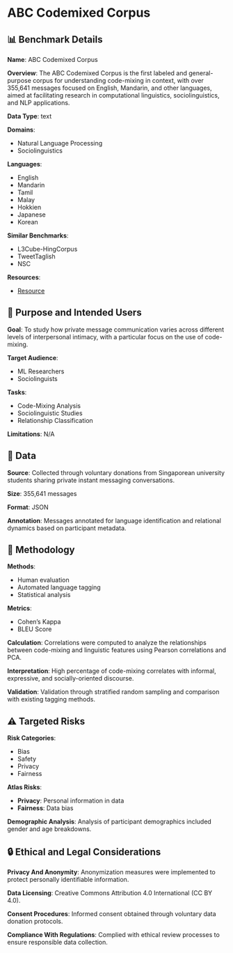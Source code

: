 # ABC Codemixed Corpus

## 📊 Benchmark Details

**Name**: ABC Codemixed Corpus

**Overview**: The ABC Codemixed Corpus is the first labeled and general-purpose corpus for understanding code-mixing in context, with over 355,641 messages focused on English, Mandarin, and other languages, aimed at facilitating research in computational linguistics, sociolinguistics, and NLP applications.

**Data Type**: text

**Domains**:
- Natural Language Processing
- Sociolinguistics

**Languages**:
- English
- Mandarin
- Tamil
- Malay
- Hokkien
- Japanese
- Korean

**Similar Benchmarks**:
- L3Cube-HingCorpus
- TweetTaglish
- NSC

**Resources**:
- [Resource](N/A)

## 🎯 Purpose and Intended Users

**Goal**: To study how private message communication varies across different levels of interpersonal intimacy, with a particular focus on the use of code-mixing.

**Target Audience**:
- ML Researchers
- Sociolinguists

**Tasks**:
- Code-Mixing Analysis
- Sociolinguistic Studies
- Relationship Classification

**Limitations**: N/A

## 💾 Data

**Source**: Collected through voluntary donations from Singaporean university students sharing private instant messaging conversations.

**Size**: 355,641 messages

**Format**: JSON

**Annotation**: Messages annotated for language identification and relational dynamics based on participant metadata.

## 🔬 Methodology

**Methods**:
- Human evaluation
- Automated language tagging
- Statistical analysis

**Metrics**:
- Cohen’s Kappa
- BLEU Score

**Calculation**: Correlations were computed to analyze the relationships between code-mixing and linguistic features using Pearson correlations and PCA.

**Interpretation**: High percentage of code-mixing correlates with informal, expressive, and socially-oriented discourse.

**Validation**: Validation through stratified random sampling and comparison with existing tagging methods.

## ⚠️ Targeted Risks

**Risk Categories**:
- Bias
- Safety
- Privacy
- Fairness

**Atlas Risks**:
- **Privacy**: Personal information in data
- **Fairness**: Data bias

**Demographic Analysis**: Analysis of participant demographics included gender and age breakdowns.

## 🔒 Ethical and Legal Considerations

**Privacy And Anonymity**: Anonymization measures were implemented to protect personally identifiable information.

**Data Licensing**: Creative Commons Attribution 4.0 International (CC BY 4.0).

**Consent Procedures**: Informed consent obtained through voluntary data donation protocols.

**Compliance With Regulations**: Complied with ethical review processes to ensure responsible data collection.
